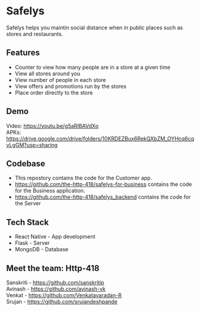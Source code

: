 # Safelys
Safelys helps you maintin social distance when in public places such as stores and restaurants.

## Features
- Counter to view how many people are in a store at a given time
- View all stores around you
- View number of people in each store
- View offers and promotions run by the stores
- Place order directly to the store

## Demo
Video: https://youtu.be/g5aRIBAVdXo  
APKs: https://drive.google.com/drive/folders/10KRDEZBux6RekQXbZM_OYHcq6cqvLgGM?usp=sharing

## Codebase
- This repostory contains the code for the Customer app.
- https://github.com/the-http-418/safelys-for-business contains the code for the Business application.
- https://github.com/the-http-418/safelys_backend contains the code for the Server

## Tech Stack
- React Native - App development
- Flask - Server
- MongoDB - Database

## Meet the team: **Http-418**
Sanskriti - https://github.com/sanskritip  
Avinash - https://github.com/avinash-vk  
Venkat - https://github.com/Venkatavaradan-R  
Srujan - https://github.com/srujandeshpande
